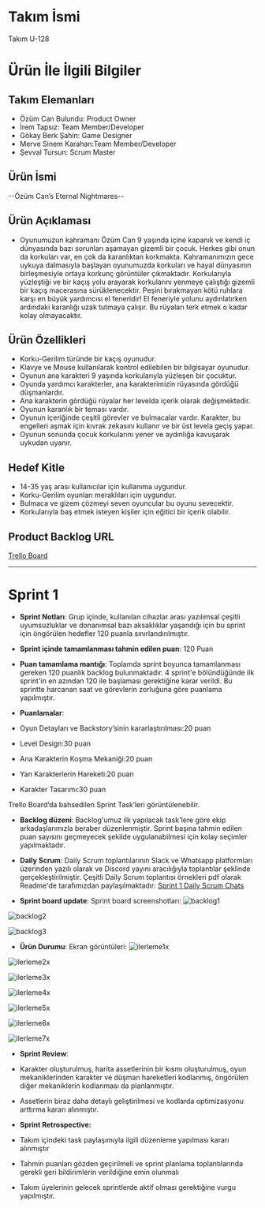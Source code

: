 # **Takım İsmi**

Takım U-128

# Ürün İle İlgili Bilgiler

## Takım Elemanları

- Özüm Can Bulundu: Product Owner 
- İrem Tapsız: Team Member/Developer
- Gökay Berk Şahin: Game Designer
- Merve Sinem Karahan:Team Member/Developer
- Şevval Tursun: Scrum Master

## Ürün İsmi

--Özüm Can’s Eternal Nightmares--

## Ürün Açıklaması

- Oyunumuzun kahramanı Özüm Can 9 yaşında içine kapanık ve kendi iç dünyasında bazı sorunları aşamayan gizemli bir çocuk. Herkes gibi onun da korkuları var, en çok da karanlıktan korkmakta. Kahramanımızın gece uykuya dalmasıyla başlayan oyunumuzda korkuları ve hayal dünyasının birleşmesiyle ortaya korkunç görüntüler çıkmaktadır. Korkularıyla yüzleştiği ve bir kaçış yolu arayarak korkularını yenmeye çalıştığı gizemli bir kaçış macerasına sürüklenecektir. Peşini bırakmayan kötü ruhlara karşı en büyük yardımcısı el feneridir! El feneriyle yolunu aydınlatırken ardındaki karanlığı uzak tutmaya çalışır. Bu rüyaları terk etmek o kadar kolay olmayacaktır.

## Ürün Özellikleri

- Korku-Gerilim türünde bir kaçış oyunudur.
- Klavye ve Mouse kullanılarak kontrol edilebilen bir bilgisayar oyunudur.
- Oyunun ana karakteri 9 yaşında korkularıyla yüzleşen bir çocuktur.
- Oyunda yardımcı karakterler, ana karakterimizin rüyasında gördüğü düşmanlardır.
- Ana karakterin gördüğü rüyalar her levelda içerik olarak değişmektedir.
- Oyunun karanlık bir teması vardır.
- Oyunun içeriğinde çeşitli görevler ve bulmacalar vardır. Karakter, bu engelleri aşmak için kıvrak  zekasını kullanır ve bir üst levela geçiş yapar.
- Oyunun sonunda çocuk korkularını yener ve aydınlığa kavuşarak uykudan uyanır.

## Hedef Kitle

- 14-35 yaş arası kullanıcılar için kullanıma uygundur.
- Korku-Gerilim oyunları meraklıları için uygundur.
- Bulmaca ve gizem çözmeyi seven oyuncular bu oyunu sevecektir.
- Korkularıyla baş etmek isteyen kişiler için eğitici bir içerik olabilir.

## Product Backlog URL

[Trello Board](https://l24.im/YI6Vvl9)

---

# Sprint 1

- **Sprint Notları**: Grup içinde, kullanılan cihazlar arası yazılımsal çeşitli uyumsuzluklar ve  donanımsal bazı aksaklıklar yaşandığı için bu sprint için öngörülen hedefler 120 puanla sınırlandırılmıştır.


- **Sprint içinde tamamlanması tahmin edilen puan**: 120 Puan

- **Puan tamamlama mantığı**: Toplamda sprint boyunca tamamlanması gereken 120 puanlık backlog bulunmaktadır. 4 sprint'e bölündüğünde ilk sprint'in en azından 120 ile başlaması gerektiğine karar verildi. Bu sprintte harcanan saat ve görevlerin zorluğuna göre puanlama yapılmıştır.
- **Puanlamalar**:
- Oyun Detayları ve Backstory’sinin kararlaştırılması:20 puan
- Level Design:30 puan
- Ana Karakterin Koşma Mekaniği:20 puan
- Yan Karakterlerin Hareketi:20 puan
- Karakter Tasarımı:30 puan
  
Trello Board’da bahsedilen Sprint Task’leri görüntülenebilir.

- **Backlog düzeni**:  Backlog'umuz ilk yapılacak task'lere göre ekip arkadaşlarımızla beraber düzenlenmiştir. Sprint başına tahmin edilen puan sayısını geçmeyecek şekilde uygulanabilmesi için kolay seçimler yapılmaktadır. 



- **Daily Scrum**: Daily Scrum toplantılarının Slack ve Whatsapp platformları üzerinden yazılı olarak ve Discord yayını aracılığıyla toplantılar şeklinde gerçekleştirilmiştir. Çeşitli Daily Scrum toplantısı örnekleri pdf olarak Readme'de tarafımızdan paylaşılmaktadır: [Sprint 1 Daily Scrum Chats](https://sg.docworkspace.com/l/sIDGM27HQAaffvaQG)

- **Sprint board update**: Sprint board screenshotları: 
![backlog1](https://github.com/ozumCanBulundu/U_128/assets/135602206/cab61a97-3175-4cb5-a972-b2dd9bd17390)

![backlog2](https://github.com/ozumCanBulundu/U_128/assets/135602206/0b6be957-8650-485f-88b4-4df7b28f05f3)

![backlog3](https://github.com/ozumCanBulundu/U_128/assets/135602206/a7090cae-7683-495c-9ac3-af1468f16d22)

- **Ürün Durumu**: Ekran görüntüleri:
 ![ilerleme1x](https://github.com/ozumCanBulundu/U_128/assets/135602206/842acd23-8362-4cf7-a9ed-c227418a91b1)

 ![ilerleme2x](https://github.com/ozumCanBulundu/U_128/assets/135602206/b6b5c295-01c6-4831-8e1d-fb91fe19dd3c)

 ![ilerleme3x](https://github.com/ozumCanBulundu/U_128/assets/135602206/5280371b-0883-41e1-ae0e-fab357062886)

![ilerleme4x](https://github.com/ozumCanBulundu/U_128/assets/135602206/21ca75f8-ec43-4b7f-9e09-261371f9f406)

![ilerleme5x](https://github.com/ozumCanBulundu/U_128/assets/135602206/11bdad34-5707-48cb-9a33-27fbdae4a047)

![ilerleme6x](https://github.com/ozumCanBulundu/U_128/assets/135602206/4b3c3298-24ba-4098-8147-16319d2f700c)

![ilerleme7x](https://github.com/ozumCanBulundu/U_128/assets/135602206/a067554b-837d-48d8-8d06-eee25dd6faf4)

- **Sprint Review**:
- Karakter oluşturulmuş, harita assetlerinin bir kısmı oluşturulmuş, oyun mekaniklerinden karakter ve düşman hareketleri kodlanmış, öngörülen diğer mekaniklerin kodlanması da planlanmıştır.

- Assetlerin biraz daha detaylı geliştirilmesi ve kodlarda optimizasyonu arttırma kararı alınmıştır.  

- **Sprint Retrospective:**
- Takım içindeki task paylaşımıyla ilgili düzenleme yapılması kararı alınmıştır
            
- Tahmin puanları gözden geçirilmeli ve sprint planlama toplantılarında gerekli geri   bildirimlerin verildiğine emin olunmalı

- Takım üyelerinin gelecek sprintlerde aktif olması gerektiğine vurgu yapılmıştır.

